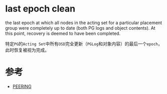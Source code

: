 last epoch clean
================
the last epoch at which all nodes in the acting set for a particular placement group were completely up to date (both PG logs and object contents). At this point, recovery is deemed to have been completed.

特定`PG`的`Acting Set`中所有`OSD`完全更新（`PGLog`和对象内容）的最后一个`epoch`，此时恢复被视为完成。

# 参考
 * [PEERING](https://docs.ceph.com/en/latest/dev/peering/)

